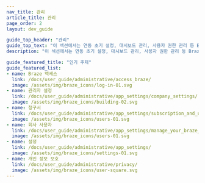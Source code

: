 ```yaml
---
nav_title: 관리
article_title: 관리
page_order: 2
layout: dev_guide

guide_top_header: "관리"
guide_top_text: "이 섹션에서는 연동 초기 설정, 대시보드 관리, 사용자 권한 관리 등 Braze 대시보드를 관리하는 방법에 대해 설명합니다.<br><br>이 섹션에 포함된 주제와 문서 외에도 사용자 액세스 관리 방법과 대시보드 유지 관리를 위한 모범 사례를 다루는 <a href='https://learning.braze.com/admin-dashboard-management/'>관리자 및 대시보드 관리</a> Braze 학습 과정도 확인해 보실 것을 적극 권장합니다."
description: "이 섹션에서는 연동 초기 설정, 대시보드 관리, 사용자 권한 관리 등 Braze 대시보드를 관리하는 방법에 대해 설명합니다."

guide_featured_title: "인기 주제"
guide_featured_list:
- name: Braze 액세스
  link: /docs/user_guide/administrative/access_braze/
  image: /assets/img/braze_icons/log-in-01.svg
- name: 관리자 설정
  link: /docs/user_guide/administrative/app_settings/company_settings/
  image: /assets/img/braze_icons/building-02.svg
- name: 청구서
  link: /docs/user_guide/administrative/app_settings/subscription_and_usage/
  image: /assets/img/braze_icons/users-01.svg
- name: 회사 사용자
  link: /docs/user_guide/administrative/app_settings/manage_your_braze_users/
  image: /assets/img/braze_icons/users-01.svg
- name: 설정
  link: /docs/user_guide/administrative/app_settings/
  image: /assets/img/braze_icons/settings-01.svg
- name: 개인 정보 보호
  link: /docs/user_guide/administrative/privacy/
  image: /assets/img/braze_icons/user-square.svg
---
```


<br> 
